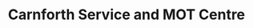 ---
title: "Carnforth Service and MOT Centre"
url: /carnforth/carnforth-service-and-mot-centre/
shop: Autowerkstatt
---